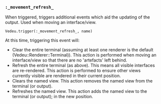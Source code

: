 ### `:_movement_refresh_`

When triggered, triggers additional events which aid the updating of
the output. Used when moving an interface/view.

    Vedeu.trigger(:_movement_refresh_, name)

At this time, triggering this event will:

- Clear the entire terminal (assuming at least one renderer is the
  default (Vedeu::Renderer::Terminal)). This action is performed when
  moving an interface/view so that there are no 'artefacts' left
  behind.
- Refresh the entire terminal (as above). This means all visible
  interfaces are re-rendered. This action is performed to ensure other
  views currently visible are rendered in their current position.
- Clears the named view. This action removes the named view from the
  terminal (or output).
- Refreshes the named view. This action adds the named view to the
  terminal (or output); in the new position.
